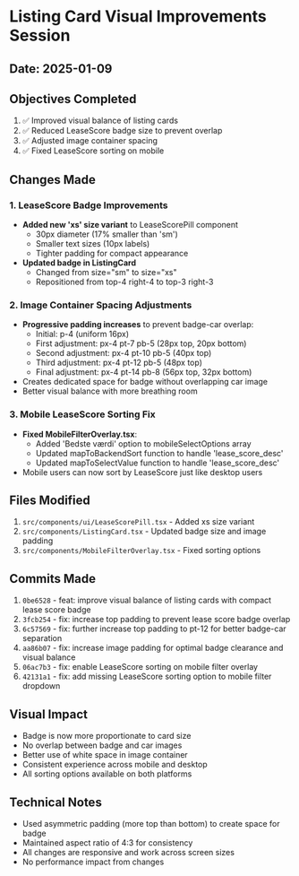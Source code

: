 # Listing Card Visual Improvements Session

## Date: 2025-01-09

## Objectives Completed
1. ✅ Improved visual balance of listing cards
2. ✅ Reduced LeaseScore badge size to prevent overlap
3. ✅ Adjusted image container spacing
4. ✅ Fixed LeaseScore sorting on mobile

## Changes Made

### 1. LeaseScore Badge Improvements
- **Added new 'xs' size variant** to LeaseScorePill component
  - 30px diameter (17% smaller than 'sm')
  - Smaller text sizes (10px labels)
  - Tighter padding for compact appearance
- **Updated badge in ListingCard**
  - Changed from size="sm" to size="xs"
  - Repositioned from top-4 right-4 to top-3 right-3

### 2. Image Container Spacing Adjustments
- **Progressive padding increases** to prevent badge-car overlap:
  - Initial: p-4 (uniform 16px)
  - First adjustment: px-4 pt-7 pb-5 (28px top, 20px bottom)
  - Second adjustment: px-4 pt-10 pb-5 (40px top)
  - Third adjustment: px-4 pt-12 pb-5 (48px top)
  - Final adjustment: px-4 pt-14 pb-8 (56px top, 32px bottom)
- Creates dedicated space for badge without overlapping car image
- Better visual balance with more breathing room

### 3. Mobile LeaseScore Sorting Fix
- **Fixed MobileFilterOverlay.tsx**:
  - Added 'Bedste værdi' option to mobileSelectOptions array
  - Updated mapToBackendSort function to handle 'lease_score_desc'
  - Updated mapToSelectValue function to handle 'lease_score_desc'
- Mobile users can now sort by LeaseScore just like desktop users

## Files Modified
1. `src/components/ui/LeaseScorePill.tsx` - Added xs size variant
2. `src/components/ListingCard.tsx` - Updated badge size and image padding
3. `src/components/MobileFilterOverlay.tsx` - Fixed sorting options

## Commits Made
1. `0be6528` - feat: improve visual balance of listing cards with compact lease score badge
2. `3fcb254` - fix: increase top padding to prevent lease score badge overlap
3. `6c57569` - fix: further increase top padding to pt-12 for better badge-car separation
4. `aa86b07` - fix: increase image padding for optimal badge clearance and visual balance
5. `06ac7b3` - fix: enable LeaseScore sorting on mobile filter overlay
6. `42131a1` - fix: add missing LeaseScore sorting option to mobile filter dropdown

## Visual Impact
- Badge is now more proportionate to card size
- No overlap between badge and car images
- Better use of white space in image container
- Consistent experience across mobile and desktop
- All sorting options available on both platforms

## Technical Notes
- Used asymmetric padding (more top than bottom) to create space for badge
- Maintained aspect ratio of 4:3 for consistency
- All changes are responsive and work across screen sizes
- No performance impact from changes